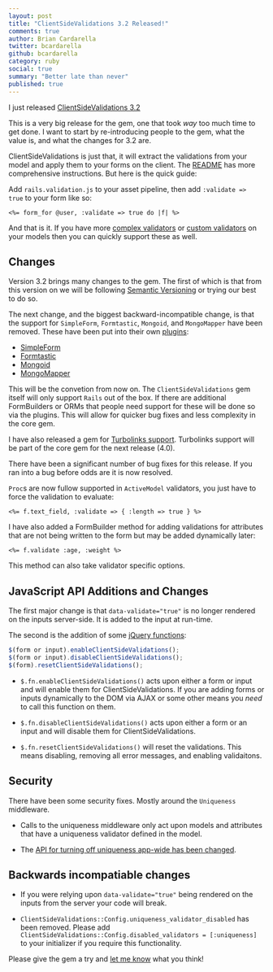 ```yaml
---
layout: post
title: "ClientSideValidations 3.2 Released!"
comments: true
author: Brian Cardarella
twitter: bcardarella
github: bcardarella
category: ruby
social: true
summary: "Better late than never"
published: true
---
```


I just released [ClientSideValidations 3.2](https://github.com/bcardarella/client_side_validations)

This is a very big release for the gem, one that took *way* too much
time to get done. I want to start by re-introducing people to the gem,
what the value is, and what the changes for 3.2 are.

ClientSideValidations is just that, it will extract the validations from
your model and apply them to your forms on the client. The
[README](https://github.com/bcardarella/client_side_validations/blob/master/README.md)
has more comprehensive instructions. But here is the quick guide:

Add `rails.validation.js` to your asset pipeline, then add `:validate =>
true` to your form like so:

```erb
<%= form_for @user, :validate => true do |f| %>
```

And that is it. If you have more [complex validators](https://github.com/bcardarella/client_side_validations/blob/master/README.md#conditional-validators) or 
[custom validators](https://github.com/bcardarella/client_side_validations/blob/master/README.md#custom-validators)
on your models then you can quickly support these as well.

## Changes ##

Version 3.2 brings many changes to the gem. The first of which is that
from this version on we will be following [Semantic Versioning](http://semver.org) or trying our best to do so.

The next change, and the biggest backward-incompatible change, is that
the support for `SimpleForm`, `Formtastic`, `Mongoid`, and `MongoMapper`
have been removed. These have been put into their own
[plugins](https://github.com/bcardarella/client_side_validations/wiki/Plugins):

* [SimpleForm](https://github.com/dockyard/client_side_validations-simple_form)
* [Formtastic](https://github.com/dockyard/client_side_validations-formtastic)
* [Mongoid](https://github.com/dockyard/client_side_validations-mongoid)
* [MongoMapper](https://github.com/dockyard/client_side_validations-mongo_mapper)

This will be the convetion from now on. The `ClientSideValidations` gem
itself will only support `Rails` out of the box. If there are additional
FormBuilders or ORMs that people need support for these will be done so
via the plugins. This will allow for quicker bug fixes and less
complexity in the core gem.

I have also released a gem for [Turbolinks support](https://github.com/dockyard/client_side_validations-turbolinks).
Turbolinks support will be part of the core gem for the next release
(4.0).

There have been a significant number of bug fixes for this release. If
you ran into a bug before odds are it is now resolved.

`Proc`s are now fullow supported in `ActiveModel` validators, you just
have to force the validation to evaluate:

```erb
<%= f.text_field, :validate => { :length => true } %>
```

I have also added a FormBuilder method for adding validations for
attributes that are not being written to the form but may be added
dynamically later:

```erb
<%= f.validate :age, :weight %>
```

This method can also take validator specific options.

## JavaScript API Additions and Changes ##

The first major change is that `data-validate="true"` is no longer
rendered on the inputs server-side. It is added to the input at
run-time.

The second is the addition of some [jQuery functions](https://github.com/bcardarella/client_side_validations/blob/master/README.md#enabling-disabling-and-resetting-on-the-client):

```javascript
$(form or input).enableClientSideValidations();
$(form or input).disableClientSideValidations();
$(form).resetClientSideValidations();
```

* `$.fn.enableClientSideValidations()` acts upon either a form or input
  and will enable them for ClientSideValidations. If you are adding
forms or inputs dynamically to the DOM via AJAX or some other means you
*need* to call this function on them.

* `$.fn.disableClientSideValidations()` acts upon either a form or an
  input and will disable them for ClientSideValidations.

* `$.fn.resetClientSideValidations()` will reset the validations. This
  means disabling, removing all error messages, and enabling
validaitons.

## Security ##

There have been some security fixes. Mostly around the `Uniqueness`
middleware.

* Calls to the uniqueness middleware only act upon models and
attributes that have a uniqueness validator defined in the model.

* The [API for turning off uniqueness app-wide has been changed](https://github.com/bcardarella/client_side_validations/blob/master/README.md#security).

## Backwards incompatiable changes ##

* If you were relying upon `data-validate="true"` being rendered on the
  inputs from the server your code will break.

* `ClientSideValidations::Config.uniqueness_validator_disabled` has been
  removed. Please add `ClientSideValidations::Config.disabled_validators
= [:uniqueness]` to your initializer if you require this functionality.

Please give the gem a try and [let me know](http://twitter.com/bcardarella) what you think!
